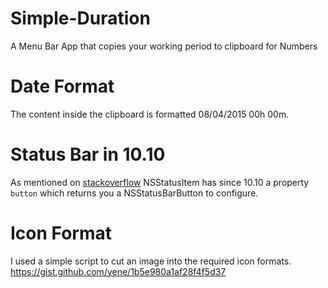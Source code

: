 # Simple-Duration
A Menu Bar App that copies your working period to clipboard for Numbers

# Date Format
The content inside the clipboard is formatted 08/04/2015  00h 00m.

# Status Bar in 10.10
As mentioned on [stackoverflow](http://stackoverflow.com/a/26198173/279890) NSStatusItem has since 10.10 a property `button` which returns you a NSStatusBarButton to configure.

# Icon Format
I used a simple script to cut an image into the required icon formats. https://gist.github.com/yene/1b5e980a1af28f4f5d37
